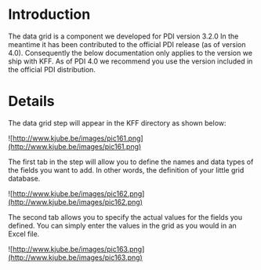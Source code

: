 # Introduction #
The data grid is a component we developed for PDI version 3.2.0 In the meantime it has been contributed to the official PDI release (as of version 4.0). Consequently the below documentation only applies to the version we ship with KFF. As of PDI 4.0 we recommend you use the version included in the official PDI distribution.

# Details #
The data grid step will appear in the KFF directory as shown below:

![http://www.kjube.be/images/pic161.png](http://www.kjube.be/images/pic161.png)

The first tab in the step will allow you to define the names and data types of the fields you want to add. In other words, the definition of your little grid database.

![http://www.kjube.be/images/pic162.png](http://www.kjube.be/images/pic162.png)

The second tab allows you to specify the actual values for the fields you defined. You can simply enter the values in the grid as you would in an Excel file.

![http://www.kjube.be/images/pic163.png](http://www.kjube.be/images/pic163.png)